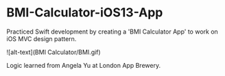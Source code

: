 # BMI-Calculator-iOS13-App

Practiced Swift development by creating a 'BMI Calculator App' to work on iOS MVC design pattern.

![alt-text](BMI Calculator/BMI.gif)

Logic learned from Angela Yu at London App Brewery.
